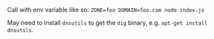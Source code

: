 Call with env variable like so: `ZONE=foo DOMAIN=foo.com node index.js`

May need to install `dnsutils` to get the `dig` binary, e.g. `apt-get install dnsutils`.
